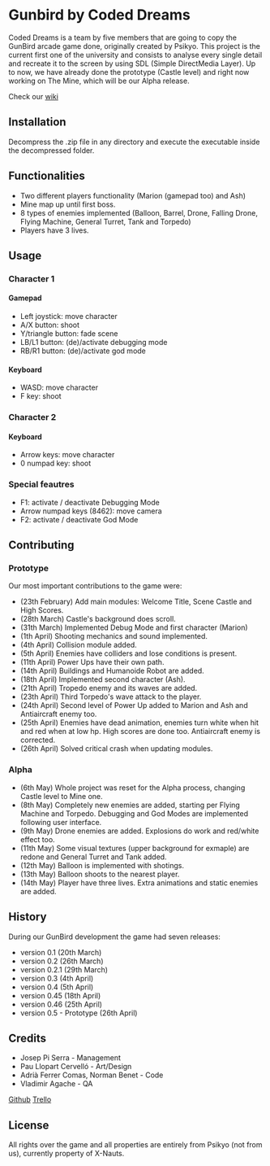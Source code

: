 # Gunbird by Coded Dreams

Coded Dreams is a team by five members that are going to copy the GunBird arcade game done, originally created by Psikyo. This project is the current first one of the university and consists to analyse every single detail and recreate it to the screen by using SDL (Simple DirectMedia Layer). Up to now, we have already done the prototype (Castle level) and right now working on The Mine, which will be our Alpha release.

Check our [wiki](https://github.com/Adria-F/Gunbird-Coded-Dreams/wiki)

## Installation

Decompress the .zip file in any directory and execute the executable inside the decompressed folder.

## Functionalities

- Two different players functionality (Marion (gamepad too) and Ash)
- Mine map up until first boss.
- 8 types of enemies implemented (Balloon, Barrel, Drone, Falling Drone, Flying Machine, General Turret, Tank and Torpedo)
- Players have 3 lives.

## Usage

### Character 1
#### Gamepad
- Left joystick: move character
- A/X button: shoot
- Y/triangle button: fade scene
- LB/L1 button: (de)/activate debugging mode
- RB/R1 button: (de)/activate god mode

#### Keyboard
- WASD: move character
- F key: shoot

### Character 2
#### Keyboard
- Arrow keys: move character
- 0 numpad key: shoot

### Special feautres
- F1: activate / deactivate Debugging Mode
- Arrow numpad keys (8462): move camera
- F2: activate / deactivate God Mode

## Contributing

### Prototype
Our most important contributions to the game were:
- (23th February) Add main modules: Welcome Title, Scene Castle and High Scores.
- (28th March) Castle's background does scroll.
- (31th March) Implemented Debug Mode and first character (Marion)
- (1th April) Shooting mechanics and sound implemented.
- (4th April) Collision module added.
- (5th April) Enemies have colliders and lose conditions is present.
- (11th April) Power Ups have their own path.
- (14th April) Buildings and Humanoide Robot are added.
- (18th April) Implemented second character (Ash).
- (21th April) Tropedo enemy and its waves are added.
- (23th April) Third Torpedo's wave attack to the player.
- (24th April) Second level of Power Up added to Marion and Ash and Antiaircraft enemy too.
- (25th April) Enemies have dead animation, enemies turn white when hit and red when at low hp. High scores are done too. Antiaircraft enemy is corrected.
- (26th April) Solved critical crash when updating modules.

### Alpha
- (6th May) Whole project was reset for the Alpha process, changing Castle level to Mine one.
- (8th May) Completely new enemies are added, starting per Flying Machine and Torpedo. Debugging and God Modes are implemented following user interface.
- (9th May) Drone enemies are added. Explosions do work and red/white effect too.
- (11th May) Some visual textures (upper background for exmaple) are redone and General Turret and Tank added.
- (12th May) Balloon is implemented with shotings.
- (13th May) Balloon shoots to the nearest player.
- (14th May) Player have three lives. Extra animations and static enemies are added.

## History

During our GunBird development the game had seven releases:
- version 0.1 (20th March)
- version 0.2 (26th March)
- version 0.2.1 (29th March)
- version 0.3 (4th April)
- version 0.4 (5th April)
- version 0.45 (18th April)
- version 0.46 (25th April)
- version 0.5 - Prototype (26th April)
 
## Credits

- Josep Pi Serra - Management
- Pau Llopart Cervelló - Art/Design
- Adrià Ferrer Comas, Norman Benet - Code
- Vladimir Agache - QA

[Github](https://github.com/Adria-F/Gunbird-Coded-Dreams)
[Trello ](https://trello.com/b/dwxSlLBC/gunbird-coded-dreams)

## License

All rights over the game and all properties are entirely from Psikyo (not from us), currently property of X-Nauts.

